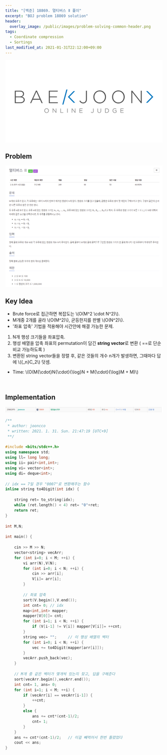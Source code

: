 ```yaml
---
title: "[백준] 18869. 멀티버스 Ⅱ 풀이"
excerpt: "BOJ problem 18869 solution"
header:
  overlay_image: /public/images/problem-solving-common-header.png
tags:
  - Coordinate compression
  - Sortings
last_modified_at: 2021-01-31T22:12:00+09:00
---
```

<a href="https://www.acmicpc.net/">
  <img src="/public/images/boj-logo.png"/>
</a>

## Problem
<a href="https://www.acmicpc.net/problem/18869">
    <img src="/public/images/boj-18869.png"/>
</a>

<br/>

## Key Idea
- Brute force로 접근하면 복잡도는 \\(O(M^2 \cdot N^2)\\).
- M개중 2개를 골라 \\(O(M^2)\\), 균등한지를 판별 \\(O(N^2)\\).  
- '좌표 압축' 기법을 적용해야 시간안에 해결 가능한 문제.  

1. N개 행성 크기들을 좌표압축.
2. 행성 배열을 압축 좌표의 permutation이 담긴 <b>string vector</b>로 변환 ( ==로 단순 비교 가능하도록 )
3. 변환된 string vector들을 정렬 후, 같은 것들의 개수 n개가 발생하면, 그때마다 답에 \\({_n}C_2\\) 덧셈.

- Time: \\(O(M{\cdot}N{\cdot}{\log}N + M{\cdot}{\log}M + M)\\)

<br/>

## Implementation
<img src="/public/images/boj-18869-result.png"/>

```cpp
/**
 * author: jooncco
 * written: 2021. 1. 31. Sun. 21:47:19 [UTC+9]
 **/

#include <bits/stdc++.h>
using namespace std;
using ll= long long;
using ii= pair<int,int>;
using vi= vector<int>;
using di= deque<int>;

// idx == 7일 경우 "0007"로 변환해주는 함수
inline string to4Digit(int idx) {

    string ret= to_string(idx);
    while (ret.length() < 4) ret= "0"+ret;
    return ret;
}

int M,N;

int main() {

    cin >> M >> N;
    vector<string> vecArr;
    for (int i=0; i < M; ++i) {
        vi arr(N),V(N);
        for (int i=0; i < N; ++i) {
            cin >> arr[i];
            V[i]= arr[i];
        }

        // 좌표 압축
        sort(V.begin(),V.end());
        int cnt= 0; // idx
        map<int,int> mapper;
        mapper[V[0]]= cnt;
        for (int i=1; i < N; ++i) {
            if (V[i-1] != V[i]) mapper[V[i]]= ++cnt;
        }
        string vec= "";     // 이 행성 배열의 벡터
        for (int i=0; i < N; ++i) {
            vec += to4Digit(mapper[arr[i]]);
        }
        vecArr.push_back(vec);
    }

    // M개 중 같은 벡터가 몇개씩 있는지 찾고, 답을 구해준다
    sort(vecArr.begin(),vecArr.end());
    int cnt= 1, ans= 0;
    for (int i=1; i < M; ++i) {
        if (vecArr[i] == vecArr[i-1]) {
            ++cnt;
        }
        else {
            ans += cnt*(cnt-1)/2;
            cnt= 1;
        }
    }
    ans += cnt*(cnt-1)/2;   // 이걸 빼먹어서 한번 틀렸었다
    cout << ans;
}


```